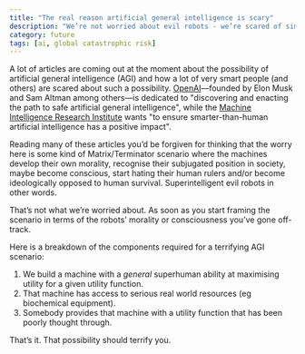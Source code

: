 ```yaml
---
title: "The real reason artificial general intelligence is scary"
description: "We’re not worried about evil robots - we’re scared of simple human error"
category: future
tags: [ai, global catastrophic risk]
---
```


A lot of articles are coming out at the moment about the possibility of artificial general intelligence (AGI) and how a lot of very smart people (and others) are scared about such a possibility. [OpenAI](https://openai.com/)—founded by Elon Musk and Sam Altman among others—is dedicated to "discovering and enacting the path to safe artificial general intelligence", while the [Machine Intelligence Research Institute](https://intelligence.org/) wants "to ensure smarter-than-human artificial intelligence has a positive impact".

Reading many of these articles you’d be forgiven for thinking that the worry here is some kind of Matrix/Terminator scenario where the machines develop their own morality, recognise their subjugated position in society, maybe become conscious, start hating their human rulers and/or become ideologically opposed to human survival. Superintelligent evil robots in other words.

That’s not what we’re worried about. As soon as you start framing the scenario in terms of the robots’ morality or consciousness you’ve gone off-track.

Here is a breakdown of the components required for a terrifying AGI scenario:

1. We build a machine with a *general* superhuman ability at maximising utility for a given utility function.
1. That machine has access to serious real world resources (eg biochemical equipment).
1. Somebody provides that machine with a utility function that has been poorly thought through.

That’s it. That possibility should terrify you.
